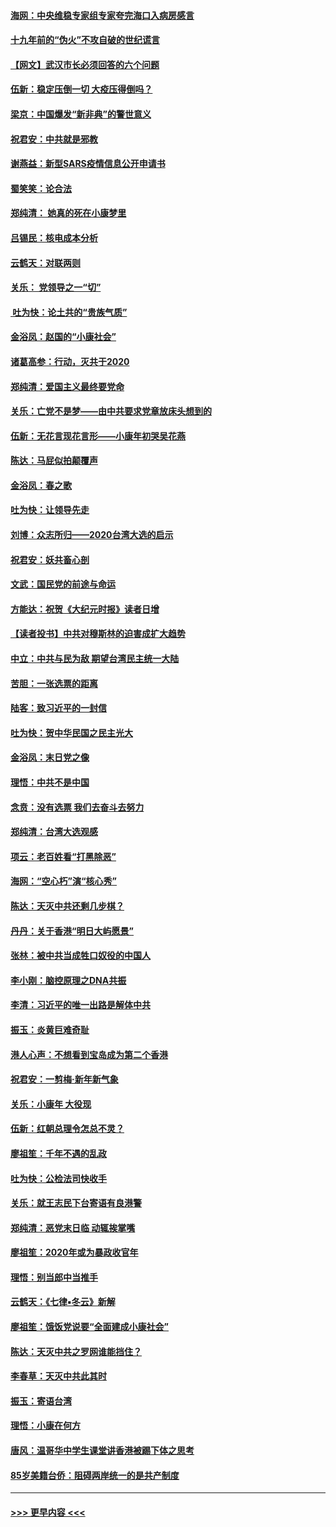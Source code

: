 #### [海网：中央维稳专家组专家夸完海口入病房感言](../pages/nsc993/n11815138.md?t=01231911) 
#### [十九年前的“伪火”不攻自破的世纪谎言](../pages/nsc993/n11813238.md?t=01231911) 
#### [【网文】武汉市长必须回答的六个问题](../pages/nsc993/n11813848.md?t=01231911) 
#### [伍新：稳定压倒一切 大疫压得倒吗？](../pages/nsc993/n11812634.md?t=01231911) 
#### [梁京：中国爆发“新非典”的警世意义](../pages/nsc993/n11812554.md?t=01231911) 
#### [祝君安：中共就是邪教](../pages/nsc993/n11812431.md?t=01231911) 
#### [谢燕益：新型SARS疫情信息公开申请书](../pages/nsc993/n11808840.md?t=01231911) 
#### [蜀笑笑：论合法](../pages/nsc993/n11808064.md?t=01231911) 
#### [郑纯清： 她真的死在小康梦里](../pages/nsc993/n11806623.md?t=01231911) 
#### [吕锡民：核电成本分析](../pages/nsc993/n11806284.md?t=01231911) 
#### [云鹤天：对联两则](../pages/nsc993/n11805957.md?t=01231911) 
#### [关乐： 党领导之一“切”](../pages/nsc993/n11804505.md?t=01231911) 
#### [ 吐为快：论土共的“贵族气质”](../pages/nsc993/n11804490.md?t=01231911) 
#### [金浴凤：赵国的“小康社会”](../pages/nsc993/n11804452.md?t=01231911) 
#### [诸葛高参：行动，灭共于2020](../pages/nsc993/n11804120.md?t=01231911) 
#### [郑纯清：爱国主义最终要党命](../pages/nsc993/n11802197.md?t=01231911) 
#### [关乐：亡党不是梦——由中共要求党章放床头想到的](../pages/nsc993/n11802156.md?t=01231911) 
#### [伍新：无花言现花言形——小康年初哭吴花燕](../pages/nsc993/n11800044.md?t=01231911) 
#### [陈达：马屁似拍颠覆声](../pages/nsc993/n11800010.md?t=01231911) 
#### [金浴凤：春之歌](../pages/nsc993/n11797687.md?t=01231911) 
#### [吐为快：让领导先走](../pages/nsc993/n11797512.md?t=01231911) 
#### [刘博：众志所归——2020台湾大选的启示](../pages/nsc993/n11796878.md?t=01231911) 
#### [祝君安：妖共畜心剖](../pages/nsc993/n11794273.md?t=01231911) 
#### [文武：国民党的前途与命运](../pages/nsc993/n11794198.md?t=01231911) 
#### [方能达：祝贺《大纪元时报》读者日增](../pages/nsc993/n11793807.md?t=01231911) 
#### [【读者投书】中共对穆斯林的迫害成扩大趋势](../pages/nsc993/n11791371.md?t=01231911) 
#### [中立：中共与民为敌 期望台湾民主统一大陆](../pages/nsc993/n11790392.md?t=01231911) 
#### [苦胆：一张选票的距离](../pages/nsc993/n11788914.md?t=01231911) 
#### [陆客：致习近平的一封信](../pages/nsc993/n11788867.md?t=01231911) 
#### [吐为快：贺中华民国之民主光大](../pages/nsc993/n11788618.md?t=01231911) 
#### [金浴凤：末日党之像](../pages/nsc993/n11787475.md?t=01231911) 
#### [理悟：中共不是中国](../pages/nsc993/n11787463.md?t=01231911) 
#### [念贲：没有选票  我们去奋斗去努力](../pages/nsc993/n11787398.md?t=01231911) 
#### [郑纯清：台湾大选观感](../pages/nsc993/n11786210.md?t=01231911) 
#### [项云：老百姓看“打黑除恶”](../pages/nsc993/n11785398.md?t=01231911) 
#### [海网：“空心朽”演“核心秀”](../pages/nsc993/n11783874.md?t=01231911) 
#### [陈达：天灭中共还剩几步棋？](../pages/nsc993/n11783719.md?t=01231911) 
#### [丹丹：关于香港“明日大屿愿景”](../pages/nsc993/n11783273.md?t=01231911) 
#### [张林：被中共当成牲口奴役的中国人](../pages/nsc993/n11782397.md?t=01231911) 
#### [李小刚：脑控原理之DNA共振](../pages/nsc993/n11780962.md?t=01231911) 
#### [李清：习近平的唯一出路是解体中共](../pages/nsc993/n11780866.md?t=01231911) 
#### [振玉：炎黄巨难奇耻](../pages/nsc993/n11779632.md?t=01231911) 
#### [港人心声：不想看到宝岛成为第二个香港](../pages/nsc993/n11778817.md?t=01231911) 
#### [祝君安：一剪梅‧新年新气象](../pages/nsc993/n11776340.md?t=01231911) 
#### [关乐：小康年 大役现](../pages/nsc993/n11774213.md?t=01231911) 
#### [伍新：红朝总理令怎总不灵？](../pages/nsc993/n11770813.md?t=01231911) 
#### [廖祖笙：千年不遇的乱政](../pages/nsc993/n11770373.md?t=01231911) 
#### [吐为快：公检法司快收手](../pages/nsc993/n11770359.md?t=01231911) 
#### [关乐：就王志民下台寄语有良港警](../pages/nsc993/n11769903.md?t=01231911) 
#### [郑纯清：恶党末日临 动辄挨掌嘴](../pages/nsc993/n11769356.md?t=01231911) 
#### [廖祖笙：2020年或为暴政收官年](../pages/nsc993/n11768216.md?t=01231911) 
#### [理悟：别当郎中当推手](../pages/nsc993/n11768243.md?t=01231911) 
#### [云鹤天：《七律▪冬云》新解](../pages/nsc993/n11768204.md?t=01231911) 
#### [廖祖笙：饿饭党说要“全面建成小康社会”](../pages/nsc993/n11767482.md?t=01231911) 
#### [陈达：天灭中共之罗网谁能挡住？](../pages/nsc993/n11767465.md?t=01231911) 
#### [李春草：天灭中共此其时](../pages/nsc993/n11767452.md?t=01231911) 
#### [振玉：寄语台湾](../pages/nsc993/n11767432.md?t=01231911) 
#### [理悟：小康在何方](../pages/nsc993/n11767394.md?t=01231911) 
#### [唐风：温哥华中学生课堂讲香港被踢下体之思考](../pages/nsc993/n11766848.md?t=01231911) 
#### [85岁美籍台侨：阻碍两岸统一的是共产制度](../pages/nsc993/n11765043.md?t=01231911) 

----
#### [ >>> 更早内容 <<< ](../indexes/nsc993-earlier.md)
